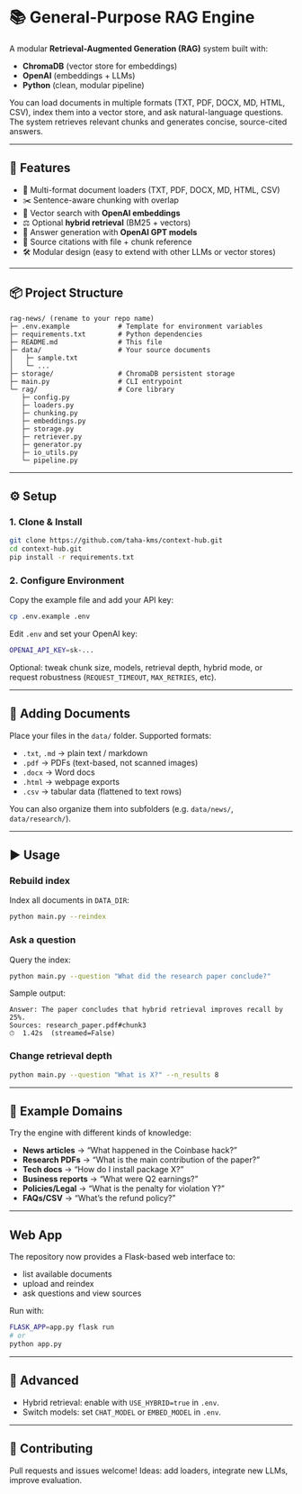 # 📚 General-Purpose RAG Engine

A modular **Retrieval-Augmented Generation (RAG)** system built with:

* **ChromaDB** (vector store for embeddings)
* **OpenAI** (embeddings + LLMs)
* **Python** (clean, modular pipeline)

You can load documents in multiple formats (TXT, PDF, DOCX, MD, HTML, CSV), index them into a vector store, and ask natural-language questions. The system retrieves relevant chunks and generates concise, source-cited answers.

---

## 🚀 Features

* 📂 Multi-format document loaders (TXT, PDF, DOCX, MD, HTML, CSV)
* ✂️ Sentence-aware chunking with overlap
* 🔎 Vector search with **OpenAI embeddings**
* ⚖️ Optional **hybrid retrieval** (BM25 + vectors)
* 💬 Answer generation with **OpenAI GPT models**
* 📑 Source citations with file + chunk reference
* 🛠️ Modular design (easy to extend with other LLMs or vector stores)

---

## 📦 Project Structure

```
rag-news/ (rename to your repo name)
├─ .env.example            # Template for environment variables
├─ requirements.txt        # Python dependencies
├─ README.md               # This file
├─ data/                   # Your source documents
│   ├─ sample.txt
│   └─ ...
├─ storage/                # ChromaDB persistent storage
├─ main.py                 # CLI entrypoint
└─ rag/                    # Core library
   ├─ config.py
   ├─ loaders.py
   ├─ chunking.py
   ├─ embeddings.py
   ├─ storage.py
   ├─ retriever.py
   ├─ generator.py
   ├─ io_utils.py
   └─ pipeline.py
```

---

## ⚙️ Setup

### 1. Clone & Install

```bash
git clone https://github.com/taha-kms/context-hub.git
cd context-hub.git
pip install -r requirements.txt
```

### 2. Configure Environment

Copy the example file and add your API key:

```bash
cp .env.example .env
```

Edit `.env` and set your OpenAI key:

```bash
OPENAI_API_KEY=sk-...
```

Optional: tweak chunk size, models, retrieval depth, hybrid mode, or request robustness (`REQUEST_TIMEOUT`, `MAX_RETRIES`, etc).

---

## 📂 Adding Documents

Place your files in the `data/` folder. Supported formats:

* `.txt`, `.md` → plain text / markdown
* `.pdf` → PDFs (text-based, not scanned images)
* `.docx` → Word docs
* `.html` → webpage exports
* `.csv` → tabular data (flattened to text rows)

You can also organize them into subfolders (e.g. `data/news/`, `data/research/`).

---

## ▶️ Usage

### Rebuild index

Index all documents in `DATA_DIR`:

```bash
python main.py --reindex
```

### Ask a question

Query the index:

```bash
python main.py --question "What did the research paper conclude?"
```

Sample output:

```
Answer: The paper concludes that hybrid retrieval improves recall by 25%.
Sources: research_paper.pdf#chunk3
⏱  1.42s  (streamed=False)
```

### Change retrieval depth

```bash
python main.py --question "What is X?" --n_results 8
```

---

## 🧪 Example Domains

Try the engine with different kinds of knowledge:

* **News articles** → “What happened in the Coinbase hack?”
* **Research PDFs** → “What is the main contribution of the paper?”
* **Tech docs** → “How do I install package X?”
* **Business reports** → “What were Q2 earnings?”
* **Policies/Legal** → “What is the penalty for violation Y?”
* **FAQs/CSV** → “What’s the refund policy?”

---

## Web App

The repository now provides a Flask-based web interface to:

- list available documents
- upload and reindex
- ask questions and view sources

Run with:

```bash
FLASK_APP=app.py flask run
# or
python app.py
```
---
## 🔧 Advanced

* Hybrid retrieval: enable with `USE_HYBRID=true` in `.env`.
* Switch models: set `CHAT_MODEL` or `EMBED_MODEL` in `.env`.

---

## 🤝 Contributing

Pull requests and issues welcome!
Ideas: add loaders, integrate new LLMs, improve evaluation.

